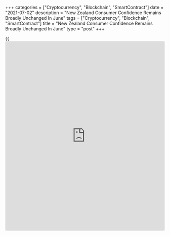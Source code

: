 +++
categories = ["Cryptocurrency", "Blockchain", "SmartContract"]
date = "2021-07-02"
description = "New Zealand Consumer Confidence Remains Broadly Unchanged In June"
tags = ["Cryptocurrency", "Blockchain", "SmartContract"]
title = "New Zealand Consumer Confidence Remains Broadly Unchanged In June"
type = "post"
+++

{{<iframe id="large-banner" src="https://www.bounty.group/#slide=17.0" width="100%" height="600" scrolling="no" style="border: 0px solid rgb(216, 221, 230); border-radius: 3px;">}}

New Zealand consumer confidence remained broadly unchanged in June,
survey data from ANZ showed on Friday.

The consumer sentiment index came in at 114.1 in July versus 114.0 in
the previous month.

The proportion of people who believe it is a good time to buy a major
household item, a key retail indicator, rose 3 points to +22 in July.  
  
Perceptions of current financial situations advanced 7 points to +14
percent, by far its strongest post-COVID level.

Further, a net 22 percent expect to be better off this time next year,
down 5.

Perceptions regarding the next year's economic outlook rose 4 points to
+3 percent, while the five-year outlook fell 8 points to +10 percent.

House price inflation expectations were little changed at 5.8 percent.
At the same time, CPI inflation expectations jumped 0.7 percentage
points to 5.1 percent, a record high in data that starts in 2010.

For comments and feedback [contact](https://www.playgroundfx.com/contact/): editorial@rtt[news](https://www.letsplayfx.com/blog/forex-news-website/).com

[Economic News][1]

 **What parts of the world are seeing the best (and worst) economic
performances lately? Click[here][2] to check out our [Econ Scorecard][2]
and find out! See up-to-the-moment [ranking](https://www.playgroundfx.com/blog/crypto-exchange-ranking/)s for the best and worst
performers in [GDP][2], [unemployment rate][3], [inflation][4] and much
more.**

   1. www.rtt[news](https://www.letsplayfx.com/blog/forex-news-website/).com/Content/EconomicNews.aspx
   2. www.rtt[news](https://www.letsplayfx.com/blog/forex-news-website/).com/economic-scorecard/world-rank/GDP/highest-performance.aspx
   3. www.rtt[news](https://www.letsplayfx.com/blog/forex-news-website/).com/economic-scorecard/world-rank/unemployment-rate/lowest-performance.aspx
   4. www.rtt[news](https://www.letsplayfx.com/blog/forex-news-website/).com/economic-scorecard/world-rank/CPI/highest-performance.aspx